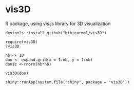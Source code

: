 # vis3D
R package, using vis.js library for 3D visualization

```` 
devtools::install_github("bthieurmel/vis3D")

require(vis3D)
?vis3D

nb <- 10
don <- expand.grid(x = 1:nb, y = 1:nb)
don$z <-rnorm(nb*nb)

vis3D(don)

shiny::runApp(system.file("shiny", package = "vis3D"))
````

